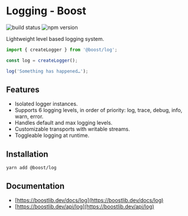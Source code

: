 # Logging - Boost

![build status](https://img.shields.io/github/actions/workflow/status/milesj/boost/build.yml)
![npm version](https://img.shields.io/npm/v/@boost/log)

Lightweight level based logging system.

```ts
import { createLogger } from '@boost/log';

const log = createLogger();

log('Something has happened…');
```

## Features

- Isolated logger instances.
- Supports 6 logging levels, in order of priority: log, trace, debug, info, warn, error.
- Handles default and max logging levels.
- Customizable transports with writable streams.
- Toggleable logging at runtime.

## Installation

```
yarn add @boost/log
```

## Documentation

- [https://boostlib.dev/docs/log](https://boostlib.dev/docs/log)
- [https://boostlib.dev/api/log](https://boostlib.dev/api/log)
